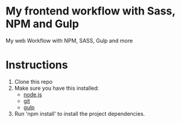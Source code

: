 # My frontend workflow with Sass, NPM and Gulp
My web Workflow with NPM, SASS, Gulp and more

# Instructions
1.  Clone this repo
2.  Make sure you have this installed:
    - [node.js](http://nodejs.org/)
    - [git](http://git-scm.com/)
     - [gulp](http://gulpjs.com/)
3.  Run 'npm install' to install the project dependencies.
